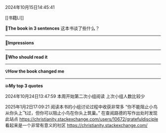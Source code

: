 2024年10月15日14:45:41

[[书籍LI]]

**🎨The book in 3 sentences**
这本书谈了些什么？


---
**📝Impressions**



---
**🥚Who should read it**



---
**💡How the book changed me**



---
**💥My top 3 quotes**



2024年10月24日13:47:59
本周开始第二次小组阅读 上次小组人数比较少

2025年1月2日17:09:21
阅读本书的小组讨论过程中收获非常多
“你不能阻止小鸟从你头上飞过，但你可以阻止小鸟在你头上筑巢。”
在查阅路德的写作出处时发现此站点
https://christianity.stackexchange.com/users/10672/gratefuldisciple
看起来是一个非常有意义的社区
https://christianity.stackexchange.com/

